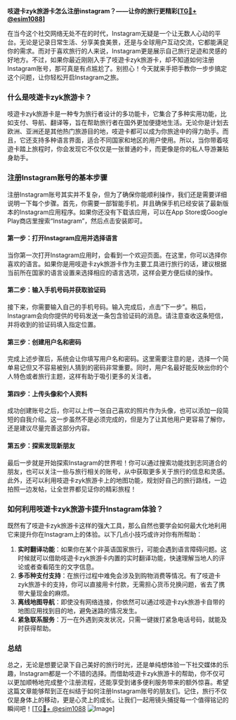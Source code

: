 **吱遊卡zyk旅游卡怎么注册instagram？——让你的旅行更精彩[[TG💪+ @esim1088](https://t.me/s/esim1088)]**

在当今这个社交网络无处不在的时代，Instagram无疑是一个让无数人心动的平台。无论是记录日常生活、分享美食美景，还是与全球用户互动交流，它都能满足你的需求。而对于喜欢旅行的人来说，Instagram更是展示自己旅行足迹和灵感的好地方。不过，如果你最近刚刚入手了吱遊卡zyk旅游卡，却不知道如何注册Instagram账号，那可真是有点尴尬了。别担心！今天就来手把手教你一步步搞定这个问题，让你轻松开启Instagram之旅。

### 什么是吱遊卡zyk旅游卡？

吱遊卡zyk旅游卡是一种专为旅行者设计的多功能卡，它集合了多种实用功能，比如支付、导航、翻译等，旨在帮助旅行者在国外更加便捷地生活。无论你是计划去欧洲、亚洲还是其他热门旅游目的地，吱遊卡都可以成为你旅途中的得力助手。而且，它还支持多种语言界面，适合不同国家和地区的用户使用。所以，当你带着吱遊卡踏上旅程时，你会发现它不仅仅是一张普通的卡，而更像是你的私人导游兼贴身助手。

### 注册Instagram账号的基本步骤

注册Instagram账号其实并不复杂，但为了确保你能顺利操作，我们还是需要详细说明一下每个步骤。首先，你需要一部智能手机，并且确保手机已经安装了最新版本的Instagram应用程序。如果你还没有下载该应用，可以在App Store或Google Play商店里搜索“Instagram”，然后点击安装即可。

#### 第一步：打开Instagram应用并选择语言

当你第一次打开Instagram应用时，会看到一个欢迎页面。在这里，你可以选择你喜欢的语言。如果你是用吱遊卡zyk旅游卡作为主要工具进行旅行的话，建议根据当前所在国家的语言设置来选择相应的语言选项，这样会更方便后续的操作。

#### 第二步：输入手机号码并获取验证码

接下来，你需要输入自己的手机号码。输入完成后，点击“下一步”。稍后，Instagram会向你提供的号码发送一条包含验证码的消息。请注意查收这条短信，并将收到的验证码填入指定位置。

#### 第三步：创建用户名和密码

完成上述步骤后，系统会让你填写用户名和密码。这里需要注意的是，选择一个简单易记但又不容易被别人猜到的密码非常重要。同时，用户名最好能反映出你的个人特色或者旅行主题，这样有助于吸引更多的关注者。

#### 第四步：上传头像和个人资料

成功创建账号之后，你可以上传一张自己喜欢的照片作为头像，也可以添加一段简短的自我介绍。这一步虽然不是必须完成的，但是为了让其他用户更容易了解你，还是建议尽量完善这部分内容。

#### 第五步：探索发现新朋友

最后一步就是开始探索Instagram的世界啦！你可以通过搜索功能找到志同道合的朋友，也可以关注一些与旅行相关的账号，从中获取更多关于旅行的信息和灵感。此外，还可以利用吱遊卡zyk旅游卡上的地图功能，规划好自己的旅行路线，一边拍照一边发帖，让全世界都见证你的精彩旅程！

### 如何利用吱遊卡zyk旅游卡提升Instagram体验？

既然有了吱遊卡zyk旅游卡这样的强大工具，那么自然也要学会如何最大化地利用它来提升你在Instagram上的体验。以下几点小技巧或许对你有所帮助：

1. **实时翻译功能**：如果你在某个非英语国家旅行，可能会遇到语言障碍问题。这时候就可以借助吱遊卡zyk旅游卡内置的实时翻译功能，快速理解当地人的评论或者查看陌生的文字信息。
2. **多币种支付支持**：在旅行过程中难免会涉及到购物消费等情况。有了吱遊卡zyk旅游卡的支持，你可以直接用卡付款，无需担心货币兑换问题，省去了携带大量现金的麻烦。
3. **离线地图导航**：即使没有网络连接，你依然可以通过吱遊卡zyk旅游卡自带的地图应用找到目的地，避免迷路的情况发生。
4. **紧急联系服务**：万一在外遇到突发状况，只需一键拨打紧急电话号码，就能及时获得帮助。

### 总结

总之，无论是想要记录下自己美好的旅行时光，还是单纯想体验一下社交媒体的乐趣，Instagram都是一个不错的选择。而借助吱遊卡zyk旅游卡的帮助，你不仅可以更加顺畅地完成整个注册流程，还能享受到诸多便利服务带来的额外惊喜。希望这篇文章能够帮到正在纠结于如何注册Instagram账号的朋友们。记住，旅行不仅仅是身体上的移动，更是心灵上的成长。让我们一起用镜头捕捉每一个值得铭记的瞬间吧！[[TG💪+ @esim1088](https://t.me/s/esim1088) ![Image](https://i.postimg.cc/4NQfJmqS/Snipaste-2025-05-13-00-14-12.png)]